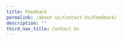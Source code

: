 ```yaml
---
title: Feedback
permalink: /about-us/Contact-Us/Feedback/
description: ""
third_nav_title: Contact Us
---
```

